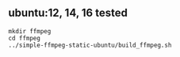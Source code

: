 ## ubuntu:12, 14, 16 tested

`mkdir ffmpeg`  
`cd ffmpeg`  
`../simple-ffmpeg-static-ubuntu/build_ffmpeg.sh`  
